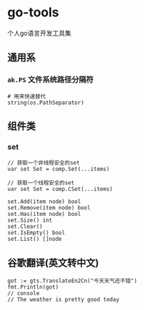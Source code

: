 # go-tools
个人go语言开发工具集

## 通用系 
### `ak.PS` 文件系统路径分隔符 
```
# 用来快速替代
string(os.PathSeparator)
```

## 组件类
### set
```
// 获取一个非线程安全的set
var set Set = comp.Set(...items)

// 获取一个线程安全的set
var set Set = comp.CSet(...items)

set.Add(item node) bool
set.Remove(item node) bool
set.Has(item node) bool
set.Size() int
set.Clear()
set.IsEmpty() bool
set.List() []node

```



## 谷歌翻译(英文转中文)
```
got := gts.TranslateEn2Cn("今天天气还不错")
fmt.Println(got)
// console
// The weather is pretty good today
```
